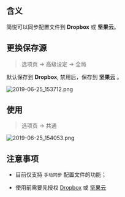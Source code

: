 含义
--

简悦可以同步配置文件到 **Dropbox** 或 **坚果云**。

更换保存源
---

> 选项页 → 高级设定 → 全局

默认保存到 **Dropbox**, 禁用后，保存到 **坚果云** 。

![2019-06-25_153712.png](https://i.loli.net/2019/06/25/5d11d00ec0bc761861.png)

使用
--
> 选项页 → 共通

![2019-06-25_154053.png](https://i.loli.net/2019/06/25/5d11d0a4d536692442.png)


注意事项
--

- 目前仅支持 `手动同步` 配置文件的功能；

- 使用前需要先授权 [Dropbox](授权服务) 或 [坚果云](坚果云)
